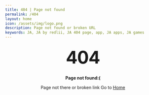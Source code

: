 ```yaml
---
title: 404 | Page not found
permalink: /404
layout: home
icon: /assets/img/logo.png
description: Page not found or broken URL
keywords: JA, JA by redlii, JA 404 page, app, JA apps, JA games
---
```

<style>
  .container {
    margin: 10px auto;
    max-width: 600px;
    text-align: center;
  }
  h1 {
    margin: 30px 0;
    font-size: 4em;
    line-height: 1;
    letter-spacing: -1px;
  }
</style>

<div class="container">
  <h1>404</h1>
  <p><strong>Page not found:(</strong></p>
  <p>Page not there or broken link Go to <a class="linkhai" href="/">Home</a> </p>
</div>
